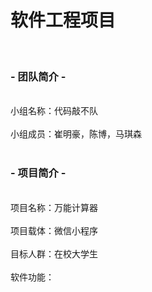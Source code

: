 # 软件工程项目
<br>

### - 团队简介 -
<br>
小组名称：代码敲不队<br><br>
小组成员：崔明豪，陈博，马琪森<br><br>

### - 项目简介 -
<br>
项目名称：万能计算器<br><br>
项目载体：微信小程序<br><br>
目标人群：在校大学生<br><br>
软件功能：
